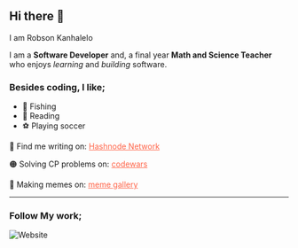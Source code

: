 <!--![robson](https://images.pexels.com/photos/276452/pexels-photo-276452.jpeg?auto=compress&cs=tinysrgb&dpr=2&h=750&w=1260)
--->

## Hi there 👋

<!--
**Kanhalelor/kanhalelor** is a ✨ _special_ ✨ repository because its `README.md` (this file) appears on your GitHub profile.

Here are some ideas to get you started:

- 🔭 I’m currently working on ...
- 🌱 I’m currently learning ...
- 👯 I’m looking to collaborate on ...
- 🤔 I’m looking for help with ...
- 💬 Ask me about ...
- 📫 How to reach me: ...
- 😄 Pronouns: ...
- ⚡ Fun fact: ...
-->

I am Robson Kanhalelo

I am a **Software Developer** and, a final year **Math and Science Teacher** who enjoys *learning* and *building* software.

### Besides coding, I like;
<ul>
<li><span class="emoji">&#127907</span> <span>Fishing</span></li>
<li><span class="emoji">&#128214</span> <span>Reading</span> </li>
<li><span class="emoji">&#9917</span>   <span>Playing soccer</span></li>
</ul>


🔴 Find me writing on: <a style="color: tomato;" target="_blank" href="https://hashnode.com/@robson">Hashnode Network</a>

🟠 Solving CP problems on: <a style="color: tomato;" target="_blank" href="https://www.codewars.com/users/Two10">codewars</a>

🔵 Making memes on: <a style="color: tomato;" href="https://kanhalelor.github.io/assets/dev-jokes.html">meme gallery</a>
         
---

### Follow My work;

![Website](https://img.shields.io/website?logoColor=blue&style=for-the-badge&up_message=live&url=https%3A%2F%2Fkanhalelor.github.io)
